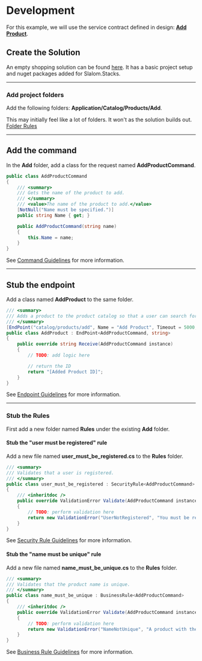 # Development

For this example, we will use the service contract defined in design: [**Add Product**](../1.%20Design/add-product-service-contract.md).

## Create the Solution
An empty shopping solution can be found [here](https://github.com/slalom-saa/stacks-shopping/tree/master/Empty).
It has a basic project setup and nuget packages added for Slalom.Stacks.

---
### Add project folders
Add the following folders: **Application/Catalog/Products/Add**.

This may initially feel like a lot of folders.  It won't as the solution builds out.  [Folder Rules](../../rules/folders.md)


---
## Add the command
In the **Add** folder, add a class for the request named **AddProductCommand**.
```csharp
public class AddProductCommand
{
    /// <summary>
    /// Gets the name of the product to add.
    /// </summary>
    /// <value>The name of the product to add.</value>
    [NotNull("Name must be specified.")]
    public string Name { get; }

    public AddProductCommand(string name)
    {
        this.Name = name;
    }
}
```
See [Command Guidelines](../../rules/command.md) for more information.

---
## Stub the endpoint
Add a class named **AddProduct** to the same folder.
```csharp
/// <summary>
/// Adds a product to the product catalog so that a user can search for it and it can be added to a cart, purchased and/or shipped.
/// </summary>
[EndPoint("catalog/products/add", Name = "Add Product", Timeout = 5000, Version = 1)]
public class AddProduct : EndPoint<AddProductCommand, string>
{
    public override string Receive(AddProductCommand instance)
    {
        // TODO: add logic here

        // return the ID
        return "[Added Product ID]";
    }
}
```
See [Endpoint Guidelines](../../rules/endpoint.md) for more information.

---

### Stub the Rules
First add a new folder named **Rules** under the existing **Add** folder.

#### Stub the "user must be registered" rule
Add a new file named **user_must_be_registered.cs** to the **Rules** folder.
```csharp
/// <summary>
/// Validates that a user is registered.
/// </summary>
public class user_must_be_registered : SecurityRule<AddProductCommand>
{
    /// <inheritdoc />
    public override ValidationError Validate(AddProductCommand instance)
    {
        // TODO: perform validation here
        return new ValidationError("UserNotRegistered", "You must be registered to submit a product.");
    }
}
```
See [Security Rule Guidelines](../../rules/security-rule.md) for more information.
#### Stub the "name must be unique" rule
Add a new file named **name_must_be_unique.cs** to the **Rules** folder.
```csharp
/// <summary>
/// Validates that the product name is unique.
/// </summary>
public class name_must_be_unique : BusinessRule<AddProductCommand>
{
    /// <inheritdoc />
    public override ValidationError Validate(AddProductCommand instance)
    {
        // TODO: perform validation here
        return new ValidationError("NameNotUnique", "A product with the same name already exists.");
    }
}
```
See [Business Rule Guidelines](../../rules/business-rule.md) for more information.

